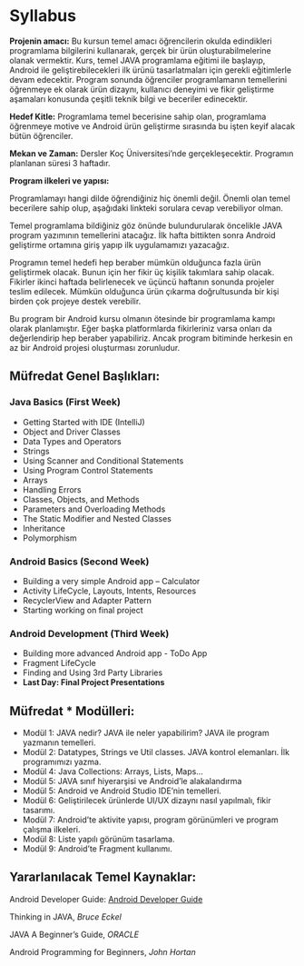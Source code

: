 # Syllabus

**Projenin amacı:** Bu kursun temel amacı öğrencilerin okulda edindikleri programlama bilgilerini kullanarak, gerçek bir ürün oluşturabilmelerine olanak vermektir. Kurs, temel JAVA programlama eğitimi ile başlayıp, Android ile geliştirebilecekleri ilk ürünü tasarlatmaları için gerekli eğitimlerle devam edecektir. Program sonunda öğrenciler programlamanın temellerini öğrenmeye ek olarak ürün dizaynı, kullanıcı deneyimi ve fikir geliştirme aşamaları konusunda çeşitli teknik bilgi ve beceriler edinecektir.

**Hedef Kitle:** Programlama temel becerisine sahip olan, programlama öğrenmeye motive ve Android ürün geliştirme sırasında bu işten keyif alacak bütün öğrenciler.

**Mekan ve Zaman:** Dersler Koç Üniversitesi’nde gerçekleşecektir. Programın planlanan süresi 3 haftadır.

**Program ilkeleri ve yapısı:**

Programlamayı hangi dilde öğrendiğiniz hiç önemli değil. Önemli olan temel becerilere sahip olup, aşağıdaki linkteki sorulara cevap verebiliyor olman.

Temel programlama bildiğiniz göz önünde bulundurularak öncelikle JAVA program yazımının temellerini atacağız. İlk hafta bittikten sonra Android geliştirme ortamına giriş yapıp ilk uygulamamızı yazacağız.

Programın temel hedefi hep beraber mümkün olduğunca fazla ürün geliştirmek olacak. Bunun için her fikir üç kişilik takımlara sahip olacak. Fikirler ikinci haftada belirlenecek ve üçüncü haftanın sonunda projeler teslim edilecek. Mümkün olduğunca ürün çıkarma doğrultusunda bir kişi birden çok projeye destek verebilir.

Bu program bir Android kursu olmanın ötesinde bir programlama kampı olarak planlamıştır. Eğer başka platformlarda fikirleriniz varsa onları da değerlendirip hep beraber yapabiliriz. Ancak program bitiminde herkesin en az bir Android projesi oluşturması zorunludur.

## Müfredat Genel Başlıkları:

### Java Basics  \(First Week\)

* Getting Started with IDE \(IntelliJ\)
* Object and Driver Classes
* Data Types and Operators
* Strings
* Using Scanner and Conditional Statements
* Using Program Control Statements
* Arrays
* Handling Errors
* Classes, Objects, and Methods
* Parameters and Overloading Methods
* The Static Modifier and Nested Classes
* Inheritance
* Polymorphism

### Android Basics \(Second Week\)

* Building a very simple Android app –  Calculator
* Activity LifeCycle, Layouts, Intents, Resources
* RecyclerView and Adapter Pattern
* Starting working on final project

### Android Development \(Third Week\)

* Building more advanced Android app - ToDo App
* Fragment LifeCycle
* Finding and Using 3rd Party Libraries
* **Last Day: Final Project Presentations**

## Müfredat \* Modülleri:

* Modül 1: JAVA nedir? JAVA ile neler yapabilirim? JAVA ile program yazmanın temelleri.
* Modül 2: Datatypes, Strings ve Util classes. JAVA kontrol elemanları. İlk programımızı yazma.
* Modül 4: Java Collections: Arrays, Lists, Maps…
* Modül 5: JAVA sınıf hiyerarşisi ve Android’le alakalandırma
* Modül 5: Android ve Android Studio IDE’nin temelleri.
* Modül 6: Geliştirilecek ürünlerde UI/UX dizaynı nasıl yapılmalı, fikir tasarımı.
* Modül 7: Android’te aktivite yapısı, program görünümleri ve program çalışma ilkeleri.
* Modül 8: Liste yapılı görünüm tasarlama.
* Modül 9: Android’te Fragment kullanımı.

## Yararlanılacak Temel Kaynaklar:

Android Developer Guide: [Android Developer Guide](https://developer.android.com/guide/index.html)

Thinking in JAVA, _Bruce Eckel_

JAVA A Beginner’s Guide, _ORACLE_

Android Programming for Beginners, _John Hortan_

